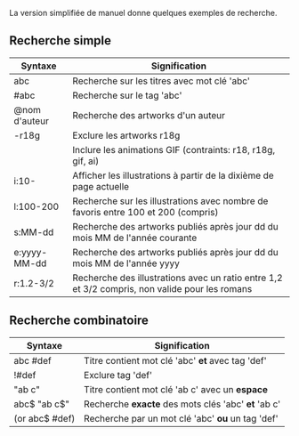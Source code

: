 La version simplifiée de manuel donne quelques exemples de recherche.

## Recherche simple

| Syntaxe                                   | Signification                                                                                        |
| ----------------------------------------- | ---------------------------------------------------------------------------------------------------- |
| abc                                       | Recherche sur les titres avec mot clé 'abc'                                                          |
| #abc                                      | Recherche sur le tag 'abc'                                                                           |
| @nom d'auteur                | Recherche des artworks d'un auteur                                                                   |
| -r18g                                     | Exclure les artworks r18g                                                                            |
|                                           | Inclure les animations GIF (contraints: r18, r18g, gif, ai)       |
| i:10-                     | Afficher les illustrations à partir de la dixième de page actuelle                                   |
| l:100-200                 | Recherche sur les illustrations avec nombre de favoris entre 100 et 200 (compris) |
| s:MM-dd                   | Recherche des artworks publiés après jour dd du mois MM de l'année courante                          |
| e:yyyy-MM-dd              | Recherche des artworks publiés après jour dd du mois MM de l'année yyyy                              |
| r:1.2-3/2 | Recherche des illustrations avec un ratio entre 1,2 et 3/2 compris, non valide pour les romans       |

## Recherche combinatoire

| Syntaxe                           | Signification                                          |
| --------------------------------- | ------------------------------------------------------ |
| abc #def                          | Titre contient mot clé 'abc' **et** avec tag 'def'     |
| !#def                             | Exclure tag 'def'                                      |
| "ab c"                            | Titre contient mot clé 'ab c' avec un **espace**       |
| abc$ "ab c$"                      | Recherche **exacte** des mots clés 'abc' **et** 'ab c' |
| (or abc$ #def) | Recherche par un mot clé 'abc' **ou** un tag 'def'     |
